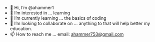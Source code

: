- 👋 Hi, I’m @ahammer1
- 👀 I’m interested in ... learning 
- 🌱 I’m currently learning ... the basics of coding
- 💞️ I’m looking to collaborate on ... anything to that will help better my education.
- 📫 How to reach me ... email: ahammer753@gmail.com

<!---
ahammer1/ahammer1 is a ✨ special ✨ repository because its `README.md` (this file) appears on your GitHub profile.
You can click the Preview link to take a look at your changes.
--->
